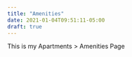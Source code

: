 ```yaml
---
title: "Amenities"
date: 2021-01-04T09:51:11-05:00
draft: true
---
```


This is my Apartments > Amenities Page
